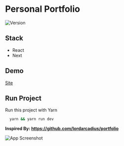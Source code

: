 # Personal Portfolio
![Version](https://img.shields.io/github/package-json/v/KleberBarilli/my-portfolio)




## Stack

- React
- Next

## Demo

[Site](https://github.com/KleberBarilli/my-portfolio)

## Run Project

Run this project with Yarn

```bash
  yarn && yarn run dev
```

**Inspired By: https://github.com/lordarcadius/portfolio**

![App Screenshot](https://kleber-barilli-public.s3.amazonaws.com/header.png)
